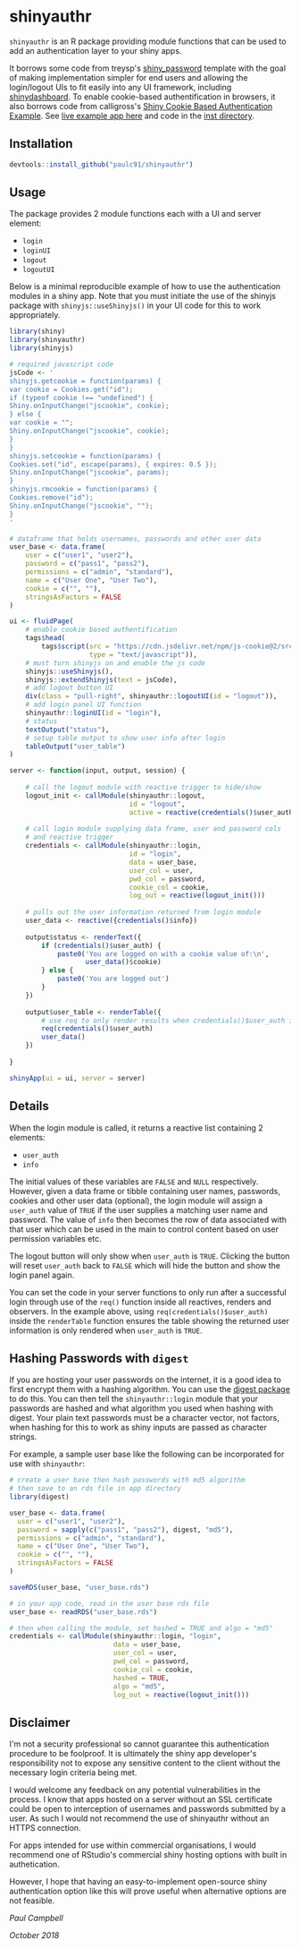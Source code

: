 # shinyauthr

`shinyauthr` is an R package providing module functions that can be used to add an authentication layer to your shiny apps.

It borrows some code from treysp's [shiny_password](https://github.com/treysp/shiny_password) template with the goal of making implementation simpler for end users and allowing the login/logout UIs to fit easily into any UI framework, including [shinydashboard](https://rstudio.github.io/shinydashboard/). To enable cookie-based authentification in browsers, it also borrows code from calligross's [Shiny Cookie Based Authentication Example](https://gist.github.com/calligross/e779281b500eb93ee9e42e4d72448189). See [live example app here](https://cultureofinsight.shinyapps.io/shinyauthr/) and code in the [inst directory](inst/shiny-examples/shinyauthr_example).

## Installation

```r
devtools::install_github("paulc91/shinyauthr")
```
## Usage

The package provides 2 module functions each with a UI and server element:

- `login`
- `loginUI`
- `logout`
- `logoutUI`

Below is a minimal reproducible example of how to use the authentication modules in a shiny app. Note that you must initiate the use of the shinyjs package with `shinyjs::useShinyjs()` in your UI code for this to work appropriately.

```r
library(shiny)
library(shinyauthr)
library(shinyjs)

# required javascript code
jsCode <- '
shinyjs.getcookie = function(params) {
var cookie = Cookies.get("id");
if (typeof cookie !== "undefined") {
Shiny.onInputChange("jscookie", cookie);
} else {
var cookie = "";
Shiny.onInputChange("jscookie", cookie);
}
}
shinyjs.setcookie = function(params) {
Cookies.set("id", escape(params), { expires: 0.5 });  
Shiny.onInputChange("jscookie", params);
}
shinyjs.rmcookie = function(params) {
Cookies.remove("id");
Shiny.onInputChange("jscookie", "");
}
'

# dataframe that holds usernames, passwords and other user data
user_base <- data.frame(
    user = c("user1", "user2"),
    password = c("pass1", "pass2"), 
    permissions = c("admin", "standard"),
    name = c("User One", "User Two"),
    cookie = c("", ""),
    stringsAsFactors = FALSE
)

ui <- fluidPage(
    # enable cookie based authentification
    tags$head(
        tags$script(src = "https://cdn.jsdelivr.net/npm/js-cookie@2/src/js.cookie.min.js",
                    type = "text/javascript")),
    # must turn shinyjs on and enable the js code
    shinyjs::useShinyjs(),
    shinyjs::extendShinyjs(text = jsCode),
    # add logout button UI 
    div(class = "pull-right", shinyauthr::logoutUI(id = "logout")),
    # add login panel UI function
    shinyauthr::loginUI(id = "login"),
    # status
    textOutput("status"),
    # setup table output to show user info after login
    tableOutput("user_table")
)

server <- function(input, output, session) {
    
    # call the logout module with reactive trigger to hide/show
    logout_init <- callModule(shinyauthr::logout, 
                              id = "logout", 
                              active = reactive(credentials()$user_auth))
    
    # call login module supplying data frame, user and password cols
    # and reactive trigger
    credentials <- callModule(shinyauthr::login, 
                              id = "login", 
                              data = user_base,
                              user_col = user,
                              pwd_col = password,
                              cookie_col = cookie,
                              log_out = reactive(logout_init()))
    
    # pulls out the user information returned from login module
    user_data <- reactive({credentials()$info})
    
    output$status <- renderText({
        if (credentials()$user_auth) {
            paste0('You are logged on with a cookie value of:\n', 
                   user_data()$cookie)
        } else {
            paste0('You are logged out')
        }
    })
    
    output$user_table <- renderTable({
        # use req to only render results when credentials()$user_auth is TRUE
        req(credentials()$user_auth)
        user_data()
    })
    
}

shinyApp(ui = ui, server = server)

```
## Details

When the login module is called, it returns a reactive list containing 2 elements:

- `user_auth`
- `info`

The initial values of these variables are `FALSE` and `NULL` respectively. However,
given a data frame or tibble containing user names, passwords, cookies and other user data (optional), the login module will assign a `user_auth` value of `TRUE` if the user supplies a matching user name and password. The value of `info` then becomes the row of data associated with that user which can be used in the main to control content based on user permission variables etc.

The logout button will only show when `user_auth` is `TRUE`. Clicking the button will reset `user_auth` back to `FALSE` which will hide the button and show the login panel again.

You can set the code in your server functions to only run after a successful login through use of the `req()` function inside all reactives, renders and observers. In the example above, using `req(credentials()$user_auth)` inside the `renderTable` function ensures the table showing the returned user information is only rendered when `user_auth` is `TRUE`.

## Hashing Passwords with `digest`

If you are hosting your user passwords on the internet, it is a good idea to first encrypt them with a hashing algorithm. You can use the [digest package](https://github.com/eddelbuettel/digests) to do this. You can then tell the `shinyauthr::login` module that your passwords are hashed and what algorithm you used when hashing with digest. Your plain text passwords must be a character vector, not factors, when hashing for this to work as shiny inputs are passed as character strings.

For example, a sample user base like the following can be incorporated for use with `shinyauthr`:

```r
# create a user base then hash passwords with md5 algorithm
# then save to an rds file in app directory
library(digest)

user_base <- data.frame(
  user = c("user1", "user2"),
  password = sapply(c("pass1", "pass2"), digest, "md5"), 
  permissions = c("admin", "standard"),
  name = c("User One", "User Two"),
  cookie = c("", ""),
  stringsAsFactors = FALSE
)

saveRDS(user_base, "user_base.rds")
```
```r
# in your app code, read in the user base rds file
user_base <- readRDS("user_base.rds")
```
```r
# then when calling the module, set hashed = TRUE and algo = "md5"
credentials <- callModule(shinyauthr::login, "login", 
                          data = user_base,
                          user_col = user,
                          pwd_col = password,
                          cookie_col = cookie,
                          hashed = TRUE,
                          algo = "md5",
                          log_out = reactive(logout_init()))
```

## Disclaimer

I'm not a security professional so cannot guarantee this authentication procedure to be foolproof. It is ultimately the shiny app developer's responsibility not to expose any sensitive content to the client without the necessary login criteria being met.

I would welcome any feedback on any potential vulnerabilities in the process. I know that apps hosted on a server without an SSL certificate could be open to interception of usernames and passwords submitted by a user. As such I would not recommend the use of shinyauthr without an HTTPS connection.

For apps intended for use within commercial organisations, I would recommend one of RStudio's commercial shiny hosting options with built in authetication.

However, I hope that having an easy-to-implement open-source shiny authentication option like this will prove useful when alternative options are not feasible.

_Paul Campbell_

_October 2018_


